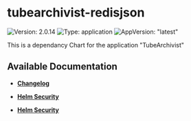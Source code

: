 # tubearchivist-redisjson

![Version: 2.0.14](https://img.shields.io/badge/Version-2.0.14-informational?style=flat-square) ![Type: application](https://img.shields.io/badge/Type-application-informational?style=flat-square) ![AppVersion: "latest"](https://img.shields.io/badge/AppVersion-"latest"-informational?style=flat-square)

This is a dependancy Chart for the application "TubeArchivist"

## Available Documentation

- [**Changelog**](CHANGELOG)

- [**Helm Security**](container-security)

- [**Helm Security**](helm-security)

